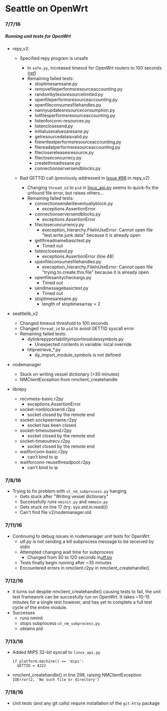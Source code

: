# Seattle on OpenWrt

### 7/7/16

##### Running unit tests for OpenWrt 

- repy_v2:
    - Specified repy program is unsafe
        - In `safe.py`, increased timeout for OpenWrt routers to 100 seconds ([ref](https://github.com/rf1591/repy_v2/blob/master/safe.py#L121))
        - Remaining failed tests:
            - stoptimesaresane.py
			- removefileperformsresourceaccounting.py
			- randombytesisresourcelimited.py
			- openfileperformsresourceaccounting.py
			- openfileconsumesfilehandles.py
			- nannyupdatesresourceconsumption.py
			- listfilesperformsresourceaccounting.py
			- listenforconn-resources.py
			- listenclosesend.py
			- initialusevaluesaresane.py
			- getresourcedataisvalid.py
			- filewriteatperformsresourceaccounting.py
			- filereadatperformsresourceaccounting.py
			- fileclosereleasesresource.py
			- filecloseconcurrecy.py 
			- createthreadissane.py
			- connectionserversendblocks.py

    - Bad GETTID call (previously addressed in [Issue #98](https://github.com/SeattleTestbed/repy_v2/issues/98) in repy_v2)
        - Changing `thread_id` to `pid` in [linux_api.py](https://github.com/rf1591/repy_v2/blob/master/linux_api.py#L224)  seems to quick-fix the unfound file error, but raises others...
        - Remaining failed tests:
            - connectionsendwilleventuallyblock.py
                - exceptions.AssertionError
            - connectionserversendblocks.py
                - exceptions.AssertionError
            - filecloseconcurrency.py 
                - exeception_hierarchy.FileInUseError: Cannot open file "test.write.junk.data" because it is already open
            - getthreadnamebasictest.py
                - Timed out 
            - listenclosesend.py
                - exceptions.AssertionError (line 48)
            - openfileconsumesfilehandles.py
                - exeception_hierarchy.FileInUseError: Cannot open file "trying.to.create.this.file" because it is already open
            - openfilesanitycheckargs.py
                - Timed out 
            -  sendmessagebasictest.py
                - Timed out
            - stoptimesaresane.py
            	- length of stoptimesarray > 2
- seattlelib_v2 
    - Changed timeout threshold to 100 seconds
    - Changed `thread_id` to `pid` to avoid GETTID syscall error
    - Remaining failed tests:
        - dylinkrepyportabilityimportmodulessymbols.py
            - Unexpected contents in variable: local override
        - httpretrieve_*.py
            - dy_import_module_symbols is not defined
- nodemanager
    - Stuck on writing vessel dictionary (>30 minutes)
    - NMClientException from nmclient_createhandle

- librepy
    - recvmess-basic.r2py
        - exceptions.AssertionError
    - socket-nonblocksend.r2py
        - socket closed by the remote end
    - socket-sockpeername.r2py
        - socket has been closed
    - socket-timeoutsend.r2py
        - socket closed by the remote end
    - socket-timeoutrecv.r2py 
        - socket closed by the remote end
    - waitforconn-basic.r2py
        - can't bind to ip
    - waitforconn-reusethreadpool.r2py
        - can't bind to ip

### 7/8/16

- Trying to fix problem with `ut_nm_subprocess.py` hanging
    - Gets stuck after "Writing vessel dictionary"
    - Successfully runs `nminit.py` and `nmmain.py`
    - Gets stuck on line 17 (try: sys.std.in.read())
    - Can't find file v2/nodemanager.old

### 7/11/16

- Continuing to debug issues in nodemanager unit tests for OpenWrt
   - utf.py is not sending a kill subprocess message to be received by stdin
   - Attempted changing wait time for subprocess 
       - Changed from 30 to 120 seconds in[utf.py](https://github.com/SeattleTestbed/utf/blob/master/utf.py#L342)
   - Tests finally begin running after ~35 minutes
   - Encountered errors in nmclient.r2py in nmclient_createhandle() 

### 7/12/16

- It turns out despite nmclient_createhandle() causing tests to fail, the unit test framework can be succesfully run on OpenWrt. It takes ~10-15 minutes for a single test however, and has yet to complete a full test cycle of the entire module.
- Successes
    - runs nminit 
    - stops subprocess `ut_nm_subprocess.py` 
	- obtains pid 

### 7/13/16
- Added MIPS 32-bit syscall to `linux_api.py`

  ```
  if platform.machine() == 'mips':
    GETTID = 4222
  ```

- nmclient_createhandle() in line 298, raising NMClientException `IOError(2, 'No such file or directory')`

### 7/18/16
- Unit tests (and any git calls) require installation of the `git-http` package



